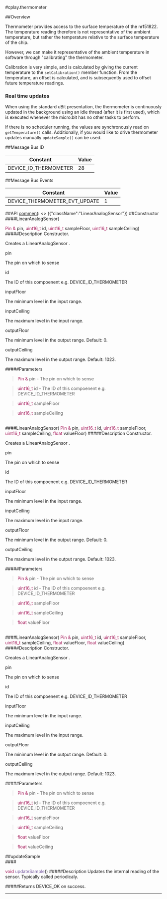 #cplay.thermometer

##Overview

Thermometer provides access to the surface temperature of the nrf51822.
The temperature reading therefore is not representative of the ambient temperature,
but rather the temperature relative to the surface temperature of the chip.

However, we can make it representative of the ambient temperature in software
through "calibrating" the thermometer.

Calibration is very simple, and is calculated by giving the current temperature
to the `setCalibration()` member function. From the temperature, an offset is
calculated, and is subsequently used to offset future temperature readings.


### Real time updates

When using the standard uBit presentation, the thermometer is continuously updated
in the background using an idle thread (after it is first used), which is executed
whenever the micro:bit has no other tasks to perform.

If there is no scheduler running, the values are synchronously read on `getTemperature()`
calls. Additionally, if you would like to drive thermometer updates manually `updateSample()`
can be used.

##Message Bus ID

| Constant | Value |
| ------------- |-------------|
| DEVICE_ID_THERMOMETER | 28 |

##Message Bus Events

| Constant | Value |
| ------------- |-------------|
| DEVICE_THERMOMETER_EVT_UPDATE | 1 |

##API
[comment]: <> ({"className":"LinearAnalogSensor"})
##Constructor
<br/>
####LinearAnalogSensor( <div style='color:#a71d5d; display:inline-block'>Pin  &</div> pin,  <div style='color:#a71d5d; display:inline-block'>uint16_t</div> id,  <div style='color:#a71d5d; display:inline-block'>uint16_t</div> sampleFloor,  <div style='color:#a71d5d; display:inline-block'>uint16_t</div> sampleCeiling)
#####Description
Constructor.

 Creates a  LinearAnalogSensor .



 pin


 The pin on which to sense



 id


 The ID of this compoenent e.g. DEVICE_ID_THERMOMETER



 inputFloor


 The minimum level in the input range.



 inputCeiling


 The maximum level in the input range.



 outputFloor


 The minimum level in the output range. Default: 0.



 outputCeiling


 The maximum level in the output range. Default: 1023.





#####Parameters

>  <div style='color:#a71d5d; display:inline-block'>Pin  &</div> pin - The pin on which to sense

>  <div style='color:#a71d5d; display:inline-block'>uint16_t</div> id - The ID of this compoenent e.g. DEVICE_ID_THERMOMETER

>  <div style='color:#a71d5d; display:inline-block'>uint16_t</div> sampleFloor

>  <div style='color:#a71d5d; display:inline-block'>uint16_t</div> sampleCeiling
<br/>
####LinearAnalogSensor( <div style='color:#a71d5d; display:inline-block'>Pin  &</div> pin,  <div style='color:#a71d5d; display:inline-block'>uint16_t</div> id,  <div style='color:#a71d5d; display:inline-block'>uint16_t</div> sampleFloor,  <div style='color:#a71d5d; display:inline-block'>uint16_t</div> sampleCeiling,  <div style='color:#a71d5d; display:inline-block'>float</div> valueFloor)
#####Description
Constructor.

 Creates a  LinearAnalogSensor .



 pin


 The pin on which to sense



 id


 The ID of this compoenent e.g. DEVICE_ID_THERMOMETER



 inputFloor


 The minimum level in the input range.



 inputCeiling


 The maximum level in the input range.



 outputFloor


 The minimum level in the output range. Default: 0.



 outputCeiling


 The maximum level in the output range. Default: 1023.





#####Parameters

>  <div style='color:#a71d5d; display:inline-block'>Pin  &</div> pin - The pin on which to sense

>  <div style='color:#a71d5d; display:inline-block'>uint16_t</div> id - The ID of this compoenent e.g. DEVICE_ID_THERMOMETER

>  <div style='color:#a71d5d; display:inline-block'>uint16_t</div> sampleFloor

>  <div style='color:#a71d5d; display:inline-block'>uint16_t</div> sampleCeiling

>  <div style='color:#a71d5d; display:inline-block'>float</div> valueFloor
<br/>
####LinearAnalogSensor( <div style='color:#a71d5d; display:inline-block'>Pin  &</div> pin,  <div style='color:#a71d5d; display:inline-block'>uint16_t</div> id,  <div style='color:#a71d5d; display:inline-block'>uint16_t</div> sampleFloor,  <div style='color:#a71d5d; display:inline-block'>uint16_t</div> sampleCeiling,  <div style='color:#a71d5d; display:inline-block'>float</div> valueFloor,  <div style='color:#a71d5d; display:inline-block'>float</div> valueCeiling)
#####Description
Constructor.

 Creates a  LinearAnalogSensor .



 pin


 The pin on which to sense



 id


 The ID of this compoenent e.g. DEVICE_ID_THERMOMETER



 inputFloor


 The minimum level in the input range.



 inputCeiling


 The maximum level in the input range.



 outputFloor


 The minimum level in the output range. Default: 0.



 outputCeiling


 The maximum level in the output range. Default: 1023.





#####Parameters

>  <div style='color:#a71d5d; display:inline-block'>Pin  &</div> pin - The pin on which to sense

>  <div style='color:#a71d5d; display:inline-block'>uint16_t</div> id - The ID of this compoenent e.g. DEVICE_ID_THERMOMETER

>  <div style='color:#a71d5d; display:inline-block'>uint16_t</div> sampleFloor

>  <div style='color:#a71d5d; display:inline-block'>uint16_t</div> sampleCeiling

>  <div style='color:#a71d5d; display:inline-block'>float</div> valueFloor

>  <div style='color:#a71d5d; display:inline-block'>float</div> valueCeiling
##updateSample
<br/>
####<div style='color:#a71d5d; display:inline-block'>void</div> <div style='color:#795da3; display:inline-block'>updateSample</div>()
#####Description
Updates the internal reading of the sensor. Typically called periodicaly.




#####Returns
DEVICE_OK on success.
____
[comment]: <> ({"end":"LinearAnalogSensor"})
